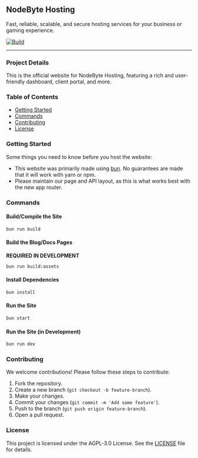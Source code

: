 ## NodeByte Hosting

Fast, reliable, scalable, and secure hosting services for your business or gaming experience.

[![Build](https://github.com/NodeByteHosting/website/actions/workflows/build.yml/badge.svg?branch=master)](https://github.com/NodeByteHosting/website/actions/workflows/build.yml)

---

### Project Details

This is the official website for NodeByte Hosting, featuring a rich and user-friendly dashboard, client portal, and more.

### Table of Contents

- [Getting Started](#getting-started)
- [Commands](#commands)
- [Contributing](#contributing)
- [License](#license)

### Getting Started

Some things you need to know before you host the website:

- This website was primarily made using [bun](https://bun.sh/). No guarantees are made that it will work with yarn or npm.
- Please maintain our page and API layout, as this is what works best with the new app router.

### Commands

#### Build/Compile the Site

```sh
bun run build
```

#### Build the Blog/Docs Pages

**REQUIRED IN DEVELOPMENT**

```sh
bun run build:assets
```

#### Install Dependencies

```sh
bun install
```

#### Run the Site

```sh
bun start
```

#### Run the Site (in Development)

```sh
bun run dev
```

### Contributing

We welcome contributions! Please follow these steps to contribute:

1. Fork the repository.
2. Create a new branch (`git checkout -b feature-branch`).
3. Make your changes.
4. Commit your changes (`git commit -m 'Add some feature'`).
5. Push to the branch (`git push origin feature-branch`).
6. Open a pull request.

### License

This project is licensed under the AGPL-3.0 License. See the [LICENSE](LICENSE) file for details.